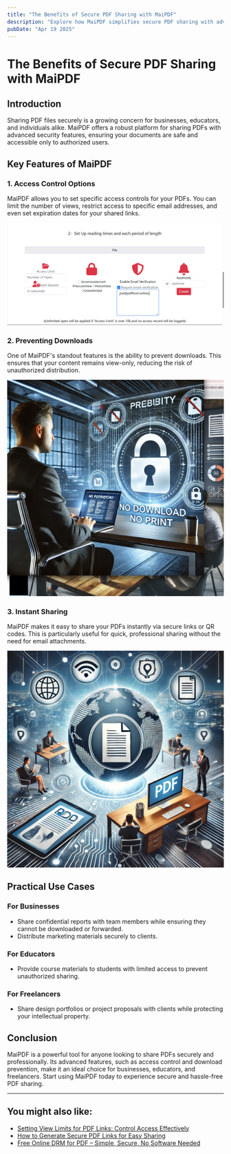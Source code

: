 ```yaml
---
title: "The Benefits of Secure PDF Sharing with MaiPDF"
description: "Explore how MaiPDF simplifies secure PDF sharing with advanced features like access control and download prevention."
pubDate: "Apr 19 2025"
---
```


# The Benefits of Secure PDF Sharing with MaiPDF

## Introduction

Sharing PDF files securely is a growing concern for businesses, educators, and individuals alike. MaiPDF offers a robust platform for sharing PDFs with advanced security features, ensuring your documents are safe and accessible only to authorized users.

## Key Features of MaiPDF

### 1. Access Control Options

MaiPDF allows you to set specific access controls for your PDFs. You can limit the number of views, restrict access to specific email addresses, and even set expiration dates for your shared links.

![Access Control Settings](../../../public/maipdf-images/put%20email%20addresses%20in%20security%20setting.png)

### 2. Preventing Downloads

One of MaiPDF's standout features is the ability to prevent downloads. This ensures that your content remains view-only, reducing the risk of unauthorized distribution.

![Prevent Downloads](../../../public/maipdf-images/pdf%20icon%20of%20no%20printing%20no%20downloading.png)

### 3. Instant Sharing

MaiPDF makes it easy to share your PDFs instantly via secure links or QR codes. This is particularly useful for quick, professional sharing without the need for email attachments.

![Share PDF Worldwide](../../../public/maipdf-images/share%20pdf%20wordwide.png)

## Practical Use Cases

### For Businesses

- Share confidential reports with team members while ensuring they cannot be downloaded or forwarded.
- Distribute marketing materials securely to clients.

### For Educators

- Provide course materials to students with limited access to prevent unauthorized sharing.

### For Freelancers

- Share design portfolios or project proposals with clients while protecting your intellectual property.

## Conclusion

MaiPDF is a powerful tool for anyone looking to share PDFs securely and professionally. Its advanced features, such as access control and download prevention, make it an ideal choice for businesses, educators, and freelancers. Start using MaiPDF today to experience secure and hassle-free PDF sharing.

---

## You might also like:

- [Setting View Limits for PDF Links: Control Access Effectively](/blog/setting-view-limits/)
- [How to Generate Secure PDF Links for Easy Sharing](/blog/secure-pdf-links/)
- [Free Online DRM for PDF – Simple, Secure, No Software Needed](/blog/free-online-drm-for-pdf/)